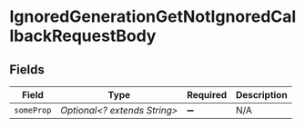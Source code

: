 # IgnoredGenerationGetNotIgnoredCallbackRequestBody


## Fields

| Field                        | Type                         | Required                     | Description                  |
| ---------------------------- | ---------------------------- | ---------------------------- | ---------------------------- |
| `someProp`                   | *Optional<? extends String>* | :heavy_minus_sign:           | N/A                          |